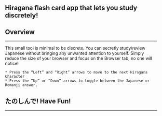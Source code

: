 ## Hiragana flash card app that lets you study discretely!

## Overview
---
This small tool is minimal to be discrete.  You can secretly study/review Japanese without bringing any unwanted attention to yourself.  Simply reduce the size of your browser and focus on the Browser tab, no one will notice!

	* Press the “Left” and “Right” arrows to move to the next Hiragana Character
	* Press the “Up” or “Down” arrows to toggle between the Japanese or Romanji answer.

## たのしんで! Have Fun!

---

